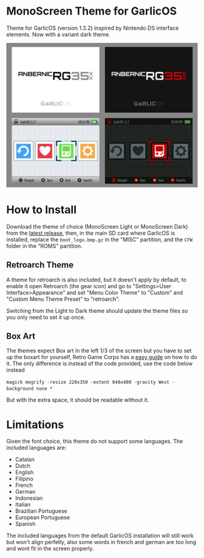# MonoScreen Theme for GarlicOS

Theme for GarlicOS (version 1.3.2) inspired by Nintendo DS interface elements. Now with a variant dark theme.

![screenshot](/Screenshots/light_and_dark.png)

# How to Install

Download the theme of choice (MonoScreen Light or MonoScreen Dark) from the [latest release](https://github.com/rtakehara/garlicOS-MonoScreen-Theme/releases), then, in the main SD card where GarlicOS is installed, replace the `boot_logo.bmp.gz` in the "MISC" partition, and the `CFW` folder in the "ROMS" partition.

## Retroarch Theme

A theme for retroarch is also included, but it doesn't apply by default, to enable it open Retroarch (the gear icon) and go to "Settings>User Interface>Appearance" and set "Menu Color Theme" to "Custom" and "Custom Menu Theme Preset" to "retroarch".

Switching from the Light to Dark theme should update the theme files so you only need to set it up once.

## Box Art

The themes expect Box art in the left 1/3 of the screen but you have to set up the boxart for yourself, Retro Game Corps has a [easy guide](https://retrogamecorps.com/2023/01/03/anbernic-rg35xx-starter-guide/#Boxart) on how to do it. The only difference is instead of the code provided, use the code below instead

```magick mogrify -resize 220x350 -extent 640x480 -gravity West -background none *```

But with the extra space, it should be readable without it.

# Limitations

Given the font choice, this theme do not support some languages. The included languages are:

- Catalan
- Dutch
- English
- Filipino
- French
- German
- Indonesian
- Italian
- Brazilian Portuguese
- European Portuguese
- Spanish

The included languages from the default GarlicOS installation will still work but won't align perfetly, also some words in french and german are too long and wont fit in the screen properly.
